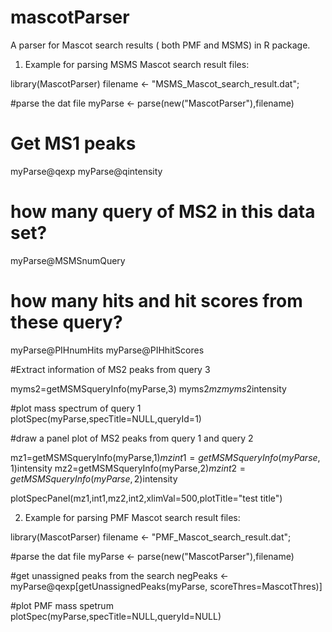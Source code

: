 mascotParser
============

A parser for Mascot search results ( both PMF and MSMS) in R package.


1. Example for parsing MSMS Mascot search result files:

library(MascotParser)
filename <- "MSMS_Mascot_search_result.dat";

#parse the dat file
myParse <- parse(new("MascotParser"),filename)

# Get MS1 peaks
myParse@qexp
myParse@qintensity

# how many query of MS2 in this data set?
myParse@MSMSnumQuery

# how many hits and hit scores from these query?
myParse@PIHnumHits
myParse@PIHhitScores

#Extract information of MS2 peaks from query 3

myms2=getMSMSqueryInfo(myParse,3)
myms2$mz
myms2$intensity

#plot mass spectrum of query 1
plotSpec(myParse,specTitle=NULL,queryId=1)

#draw a panel plot of MS2 peaks from query 1 and query 2

mz1=getMSMSqueryInfo(myParse,1)$mz
int1=getMSMSqueryInfo(myParse,1)$intensity
mz2=getMSMSqueryInfo(myParse,2)$mz
int2=getMSMSqueryInfo(myParse,2)$intensity

plotSpecPanel(mz1,int1,mz2,int2,xlimVal=500,plotTitle="test title")


2. Example for parsing PMF Mascot search result files:

library(MascotParser)
filename <- "PMF_Mascot_search_result.dat";

#parse the dat file
myParse <- parse(new("MascotParser"),filename)

#get unassigned peaks from the search
negPeaks <- myParse@qexp[getUnassignedPeaks(myParse, scoreThres=MascotThres)]

#plot PMF mass spetrum
plotSpec(myParse,specTitle=NULL,queryId=NULL)



